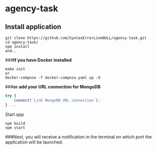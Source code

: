 # agency-task

## Install application
```text
git clone https://github.com/SyntaxErrorLineNULL/agency-task.git
cd agency-task/
npm install
and..
```
###**If you have Docker installed**
```
make init 
or 
docker-compose -f docker-compose.yaml up -d
```
###**or add your URL connection for MongoDB**
```typescript
try {
    connect(`Link MongoDB URL connection`);
} ...
```

Start app
```text
npm build
npm start
```

###Next, you will receive a notification in the terminal on which port the application will be launched.
